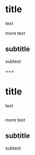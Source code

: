 # title

text

more text

## subtitle

subtext

===
# title

text

```python
```

more text

## subtitle

subtext

